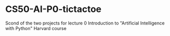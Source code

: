 # CS50-AI-P0-tictactoe
Scond of the two projects for lecture 0 Introduction to "Artificial Intelligence with Python" Harvard course
